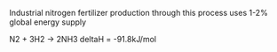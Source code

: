 Industrial nitrogen fertilizer production through this process uses 1-2% global energy supply

N2 + 3H2 -> 2NH3 deltaH = -91.8kJ/mol

